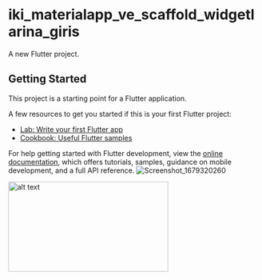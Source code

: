 # iki_materialapp_ve_scaffold_widgetlarina_giris

A new Flutter project.

## Getting Started

This project is a starting point for a Flutter application.

A few resources to get you started if this is your first Flutter project:

- [Lab: Write your first Flutter app](https://docs.flutter.dev/get-started/codelab)
- [Cookbook: Useful Flutter samples](https://docs.flutter.dev/cookbook)

For help getting started with Flutter development, view the
[online documentation](https://docs.flutter.dev/), which offers tutorials,
samples, guidance on mobile development, and a full API reference.
![Screenshot_1679320260](https://user-images.githubusercontent.com/114695418/226360183-746cec4a-8c35-4206-a760-ea7db157aba5.png)

<img src="![Screenshot_1679320260](https://user-images.githubusercontent.com/114695418/226360183-746cec4a-8c35-4206-a760-ea7db157aba5.png)" alt="alt text" width="320" height="180">
